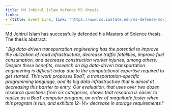 ```yaml
---
title: Md Johirul Islam defends MS thesis
links:
- {title: Event Link, link: "https://www.cs.iastate.edu/ms-defense-md-johirul-islam" }
---
```




Md Johirul Islam has successfully defended his Masters of Science thesis.
The thesis abstract:

<EM>
``Big data-driven transportation engineering has the potential to improve the utilization of road infrastructure, decrease traffic fatalities, improve fuel consumption, and decrease construction worker injuries, among others. Despite these benefits, research on big data-driven transportation engineering is difficult today due to the computational expertise required to get started. This work proposes BoaT, a transportation-specific programming language, and its big data infrastructure that is aimed at decreasing this barrier to entry. Our evaluation, that uses over two dozen research questions from six categories, shows that research is easier to realize as a BoaT computer program, an order of magnitude faster when this program is run, and exhibits 12–14× decrease in storage requirements.''</EM>




